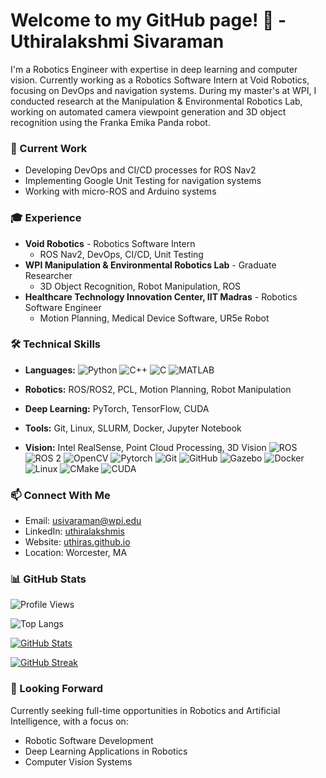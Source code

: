 # Welcome to my GitHub page! 👋 - Uthiralakshmi Sivaraman

I'm a Robotics Engineer with expertise in deep learning and computer vision. Currently working as a Robotics Software Intern at Void Robotics, focusing on DevOps and navigation systems. During my master's at WPI, I conducted research at the Manipulation & Environmental Robotics Lab, working on automated camera viewpoint generation and 3D object recognition using the Franka Emika Panda robot.

### 🔭 Current Work
- Developing DevOps and CI/CD processes for ROS Nav2
- Implementing Google Unit Testing for navigation systems
- Working with micro-ROS and Arduino systems

### 🎓 Experience
- **Void Robotics** - Robotics Software Intern
  - ROS Nav2, DevOps, CI/CD, Unit Testing
- **WPI Manipulation & Environmental Robotics Lab** - Graduate Researcher
  - 3D Object Recognition, Robot Manipulation, ROS
- **Healthcare Technology Innovation Center, IIT Madras** - Robotics Software Engineer
  - Motion Planning, Medical Device Software, UR5e Robot

### 🛠️ Technical Skills
- **Languages:**
![Python](https://img.shields.io/badge/-Python-000000?style=flat&logo=python)
![C++](https://img.shields.io/badge/-C++-000000?style=flat&logo=c%2B%2B)
![C](https://img.shields.io/badge/-C-000000?style=flat&logo=c)
![MATLAB](https://img.shields.io/badge/-MATLAB-000000?style=flat&logo=mathworks)

- **Robotics:** ROS/ROS2, PCL, Motion Planning, Robot Manipulation
- **Deep Learning:** PyTorch, TensorFlow, CUDA
- **Tools:** Git, Linux, SLURM, Docker, Jupyter Notebook
- **Vision:** Intel RealSense, Point Cloud Processing, 3D Vision
![ROS](https://img.shields.io/badge/-ROS-222222?style=flat&logo=ros&logoColor=white)
![ROS 2](https://img.shields.io/badge/-ROS%202-222222?style=flat&logo=ros&logoColor=white)
![OpenCV](https://img.shields.io/badge/-OpenCV-222222?style=flat&logo=opencv&logoColor=5C3EE8)
![Pytorch](https://img.shields.io/badge/-Pytorch-222222?style=flat&logo=pytorch&logoColor=E04E39)
![Git](https://img.shields.io/badge/-Git-222222?style=flat&logo=git&logoColor=F05032)
![GitHub](https://img.shields.io/badge/-GitHub-222222?style=flat&logo=github&logoColor=181717)
![Gazebo](https://img.shields.io/badge/-Gazebo-222222?style=flat&logo=gazebo)
![Docker](https://img.shields.io/badge/-Docker-222222?style=flat&logo=docker)
![Linux](https://img.shields.io/badge/-Linux-222222?style=flat&logo=linux&logoColor=FCC624)
![CMake](https://img.shields.io/badge/-CMake-000000?style=flat&logo=cmake)
![CUDA](https://img.shields.io/badge/-CUDA-222222?style=flat&logo=nvidia&logoColor=76B900)


### 📫 Connect With Me
- Email: [usivaraman@wpi.edu](mailto:usivaraman@wpi.edu)
- LinkedIn: [uthiralakshmis](https://www.linkedin.com/in/uthiralakshmis/)
- Website: [uthiras.github.io](https://uthiras.github.io/)
- Location: Worcester, MA

### 📊 GitHub Stats

![Profile Views](https://komarev.com/ghpvc/?username=UthiraS&label=Profile%20views&color=0e75b6&style=flat)


![Top Langs](https://github-readme-stats.vercel.app/api/top-langs/?username=UthiraS&langs_count=8&layout=compact&theme=highcontrast&exclude_repo=uthiras.github.io,rtde-2.8)

[![GitHub Stats](https://github-readme-stats.vercel.app/api?username=UthiraS&show_icons=true&theme=tokyonight)](https://github.com/anuraghazra/github-readme-stats)

[![GitHub Streak](https://github-readme-streak-stats.herokuapp.com?user=UthiraS&theme=react)](https://git.io/streak-stats)

### 🎯 Looking Forward
Currently seeking full-time opportunities in Robotics and Artificial Intelligence, with a focus on:
- Robotic Software Development
- Deep Learning Applications in Robotics
- Computer Vision Systems

